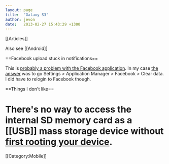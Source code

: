 ```yaml
---
layout: page
title:  "Galaxy S3"
author: jevon
date:   2013-02-27 15:43:29 +1300
---
```


[[Articles]]

Also see [[Android]]

==Facebook upload stuck in notifications==

This is <a href="http://forum.xda-developers.com/showthread.php?t=1725570">probably a problem with the Facebook application</a>. In my case <a href="http://forum.xda-developers.com/showpost.php?p=27742800&postcount=5">the answer</a> was to go Settings > Application Manager > Facebook > Clear data. I did have to relogin to Facebook though.

==Things I don't like==
# There's no way to access the internal SD memory card as a [[USB]] mass storage device without <a href="http://www.computerhope.com/forum/index.php?topic=133187.0">first rooting your device</a>.

[[Category:Mobile]]